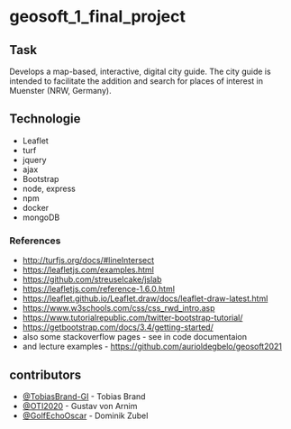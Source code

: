 # geosoft_1_final_project
## Task
Develops a map-based,  interactive, digital city guide. The  city guide is intended to facilitate the addition and  search for places of interest in  Muenster (NRW, Germany).

## Technologie
* Leaflet
* turf
* jquery
* ajax
* Bootstrap
* node, express
* npm
* docker
* mongoDB

### References
* http://turfjs.org/docs/#lineIntersect
* https://leafletjs.com/examples.html
* https://github.com/streuselcake/jslab
* https://leafletjs.com/reference-1.6.0.html
* https://leaflet.github.io/Leaflet.draw/docs/leaflet-draw-latest.html
* https://www.w3schools.com/css/css_rwd_intro.asp
* https://www.tutorialrepublic.com/twitter-bootstrap-tutorial/
* https://getbootstrap.com/docs/3.4/getting-started/
* also some stackoverflow pages - see in code documentaion
* and lecture examples - https://github.com/aurioldegbelo/geosoft2021


## contributors
- [@TobiasBrand-GI](https://github.com/TobiasBrand-GI) - Tobias Brand
- [@OTI2020](https://github.com/OTI2020) - Gustav von Arnim
- [@GolfEchoOscar](https://github.com/GolfEchoOscar) - Dominik Zubel 
